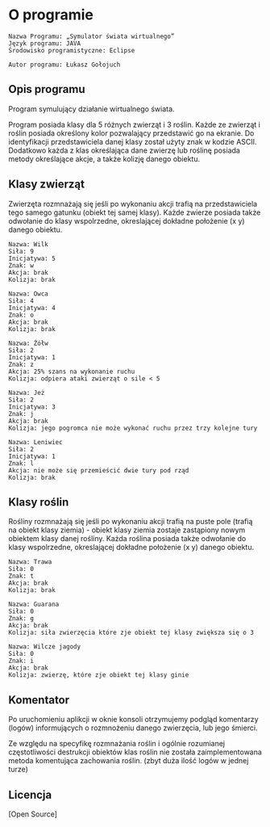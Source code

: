 # O programie

    Nazwa Programu: „Symulator świata wirtualnego”
    Język programu: JAVA
    Środowisko programistyczne: Eclipse

    Autor programu: Łukasz Gołojuch

## Opis programu 

Program symulujący działanie wirtualnego świata.

Program posiada klasy dla 5 różnych zwierząt i 3 roślin. Każde ze zwierząt i roślin posiada określony kolor pozwalający przedstawić go na ekranie. Do identyfikacji przedstawiciela danej klasy został użyty znak w kodzie ASCII. Dodatkowo każda z klas określająca dane zwierzę lub roślinę posiada metody określające akcje, a także kolizję danego obiektu.

## Klasy zwierząt

Zwierzęta rozmnażają się jeśli po wykonaniu akcji trafią na przedstawiciela tego samego gatunku (obiekt tej samej klasy).
Każde zwierze posiada także odwołanie do klasy wspolrzedne, okreslającej dokładne położenie (x y) danego obiektu.

    Nazwa: Wilk
    Siła: 9
    Inicjatywa: 5
    Znak: w 
    Akcja: brak
    Kolizja: brak

    Nazwa: Owca
    Siła: 4
    Inicjatywa: 4
    Znak: o
    Akcja: brak
    Kolizja: brak

    Nazwa: Żółw
    Siła: 2
    Inicjatywa: 1
    Znak: z
    Akcja: 25% szans na wykonanie ruchu
    Kolizja: odpiera ataki zwierząt o sile < 5

    Nazwa: Jeż
    Siła: 2
    Inicjatywa: 3
    Znak: j 
    Akcja: brak
    Kolizja: jego pogromca nie może wykonać ruchu przez trzy kolejne tury

    Nazwa: Leniwiec
    Siła: 2
    Inicjatywa: 1
    Znak: l 
    Akcja: nie może się przemieścić dwie tury pod rząd
    Kolizja: brak

## Klasy roślin

Rośliny rozmnażają się jeśli po wykonaniu akcji trafią na puste pole (trafią na obiekt klasy ziemia) - obiekt klasy ziemia zostaje zastąpiony nowym obiektem klasy danej rośliny.
Każda roślina posiada także odwołanie do klasy wspolrzedne, okreslającej dokładne położenie (x y) danego obiektu.

    Nazwa: Trawa
    Siła: 0
    Znak: t 
    Akcja: brak
    Kolizja: brak

    Nazwa: Guarana
    Siła: 0
    Znak: g
    Akcja: brak
    Kolizja: siła zwierzęcia które zje obiekt tej klasy zwiększa się o 3

    Nazwa: Wilcze jagody
    Siła: 0
    Znak: i
    Akcja: brak
    Kolizja: zwierzę, które zje obiekt tej klasy ginie 

## Komentator

Po uruchomieniu aplikcji w oknie konsoli otrzymujemy podgląd komentarzy (logów) informujących o rozmnożeniu danego zwierzęcia, lub jego śmierci. 

Ze względu na specyfikę rozmnażania roślin i ogólnie rozumianej częstotliwości destrukcji obiektów klas roślin nie została zaimplementowana metoda komentująca zachowania roślin. (zbyt duża ilość logów w jednej turze)


## Licencja
[Open Source]
